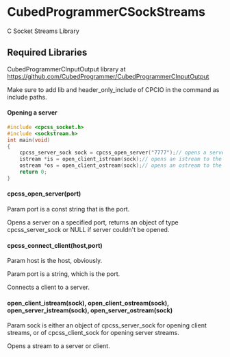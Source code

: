 # CubedProgrammerCSockStreams
C Socket Streams Library
## Required Libraries
CubedProgrammerCInputOutput library at https://github.com/CubedProgrammer/CubedProgrammerCInputOutput

Make sure to add lib and header_only_include of CPCIO in the command as include paths.
#### Opening a server
```c
#include <cpcss_socket.h>
#include <sockstream.h>
int main(void)
{
    cpcss_server_sock sock = cpcss_open_server("7777");// opens a server on port 7777 and accepts a client
    istream *is = open_client_istream(sock);// opens an istream to the client
    ostream *os = open_client_ostream(sock);// opens an ostream to the client
    return 0;
}
```

#### cpcss_open_server(port)
Param port is a const string that is the port.

Opens a server on a specified port, returns an object of type cpcss_server_sock or NULL if server couldn't be opened.
#### cpcss_connect_client(host,port)
Param host is the host, obviously.

Param port is a string, which is the port.

Connects a client to a server.
#### open_client_istream(sock), open_client_ostream(sock), open_server_istream(sock), open_server_ostream(sock)
Param sock is either an object of cpcss_server_sock for opening client streams, or of cpcss_client_sock for opening server streams.

Opens a stream to a server or client.
